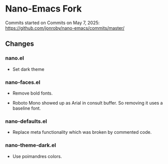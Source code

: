 # Nano-Emacs Fork

Commits started on Commits on May 7, 2025: https://github.com/jonroby/nano-emacs/commits/master/


## Changes

### nano.el
* Set dark theme

### nano-faces.el
* Remove bold fonts.

* Roboto Mono showed up as Arial in consult buffer. So removing it uses a baseline font.

### nano-defaults.el
* Replace meta functionality which was broken by commented code.

### nano-theme-dark.el
* Use poimandres colors.
